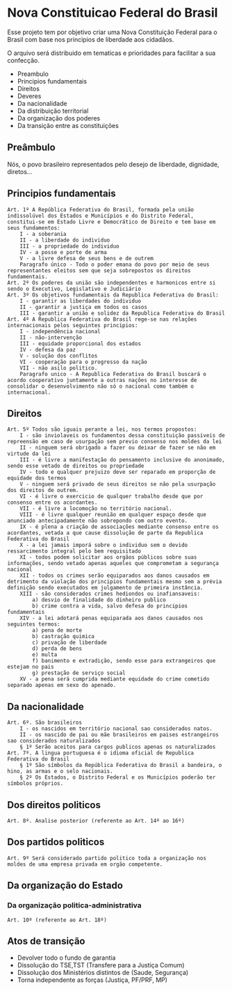 # Nova Constituicao Federal do Brasil
Esse projeto tem por objetivo criar uma Nova Constituição Federal para o Brasil com base nos principios de liberdade aos cidadãos.

O arquivo será distribuido em tematicas e prioridades para facilitar a sua confecção.

- Preambulo
- Principios fundamentais
- Direitos
- Deveres
- Da nacionalidade
- Da distribuição territorial
- Da organização dos poderes
- Da transição entre as constituições

## Preâmbulo
Nós, o povo brasileiro representados pelo desejo de liberdade, dignidade, diretos... 

## Principios fundamentais
    Art. 1º A República Federativa do Brasil, formada pela união indissolúvel dos Estados e Municípios e do Distrito Federal, constitui-se em Estado Livre e Democrático de Direito e tem base em seus fundamentos:
        I - a soberania
        II - a liberdade do individuo
        III - a propriedade do individuo
        IV - a posse e porte de arma
        V - a livre defesa de seus bens e de outrem
        Paragrafo único - Todo o poder emana do povo por meio de seus representantes eleitos sem que seja sobrepostos os direitos fundamentais.
    Art. 2º Os poderes da união são independentes e harmonicos entre si sendo o Executivo, Legislativo e Judiciário 
    Art. 3º Os objetivos fundamentais da Republica Federativa do Brasil:
        I - garantir as liberdades do individuo
        II - garantir a justiça em todos os casos
        III - garantir a união e solidez da Republica Federativa do Brasil
    Art. 4º A Republica Federativa do Brasil rege-se nas relações internacionais pelos seguintes principios:
        I - independência nacional
        II - não-intervenção
        III - equidade proporcional dos estados
        IV - defesa da paz
        V - solução dos conflitos
        VI - cooperação para o progresso da nação
        VII - não asilo politico.
        Paragrafo unico - A Republica Federativa do Brasil buscará o acordo cooperativo juntamente a outras nações no interesse de consolidar o desenvolvimento não só o nacional como também o internacional.

## Direitos
    Art. 5º Todos são iguais perante a lei, nos termos propostos:
        I - são inviolaveis os fundamentos dessa constituição passiveis de repreensão em caso de usurpação sem previo consenso nos moldes da lei
        II - ninguem será obrigado a fazer ou deixar de fazer se não em virtude da lei
        III - é livre a manifestação do pensamento inclusive do anonimado, sendo esse vetado de direitos ou propriedade
        IV - todo e qualquer prejuizo deve ser reparado em proporção de equidade dos termos
        V - ninguem será privado de seus direitos se não pela usurpação dos direitos de outrem.
        VI - é livre o exercicio de qualquer trabalho desde que por consenso entre os acordantes.
        VII - é livre a locomoção no território nacional.
        VIII - é livre qualquer reunião em qualquer espaço desde que anunciado antecipadamente não sobrepondo com outro evento.
        IX - é plena a criação de associações mediante consenso entre os acordantes, vetada a que cause dissolução de parte da Republica Federativa do Brasil
        X - a lei jamais imporá sobre o individuo sem o devido ressarcimento integral pelo bem requisitado
        XI - todos podem solicitar aos orgãos públicos sobre suas informações, sendo vetado apenas aqueles que comprometam a segurança nacional
        XII - todos os crimes serão equiparados aos danos causados em detrimento da violação dos principios fundamentais mesmo sem a prévia definição sendo executados em julgamento de primeira instância. 
        XIII - são considerados crimes hediondos ou inafiansaveis:
            a) desvio de finalidade do dinheiro publico
            b) crime contra a vida, salvo defesa do principios fundamentais
        XIV - a lei adotará penas equiparada aos danos causados nos seguintes termos:
            a) pena de morte
            b) castração quimica
            c) privação de liberdade
            d) perda de bens
            e) multa
            f) banimento e extradição, sendo esse para extrangeiros que estejam no pais
            g) prestação de serviço social
        XV - a pena será cumprida mediante equidade do crime cometido separado apenas em sexo do apenado.
  
## Da nacionalidade
    Art. 6º. São brasileiros
        I - os nascidos em território nacional sao considerados natos.
        II - os nascido de pai ou mãe brasileiros em paises estrangeiros sao considerados naturalizados
        § 1º Serão aceitos para cargos publicos apenas os naturalizados
    Art. 7º. A lingua portuguesa é o idioma oficial de Republica Federativa do Brasil
        § 1º São símbolos da República Federativa do Brasil a bandeira, o hino, as armas e o selo nacionais.
        § 2º Os Estados, o Distrito Federal e os Municípios poderão ter símbolos próprios.

## Dos direitos politicos
    Art. 8º. Analise posterior (referente ao Art. 14º ao 16º)

## Dos partidos politicos
    Art. 9º Será considerado partido politico toda a organização nos moldes de uma empresa privada em orgão competente.

## Da organização do Estado
### Da organização politica-administrativa
    Art. 10º (referente ao Art. 18º)


## Atos de transição
 - Devolver todo o fundo de garantia
 - Dissolução do TSE,TST (Transfere para a Justiça Comum)
 - Dissolução dos Ministérios distintos de (Saude, Segurança)
 - Torna independente as forças (Justiça, PF/PRF, MP)
